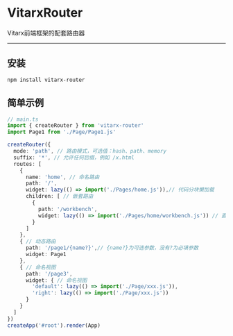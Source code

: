 # VitarxRouter

Vitarx前端框架的配套路由器
________________________________________________________________________

## 安装

```shell
npm install vitarx-router
```

## 简单示例

```ts
// main.ts
import { createRouter } from 'vitarx-router'
import Page1 from './Page/Page1.js'

createRouter({
  mode: 'path', // 路由模式，可选值：hash、path、memory
  suffix: '*', // 允许任何后缀，例如 /x.html
  routes: [
    {
      name: 'home', // 命名路由
      path: '/',
      widget: lazy(() => import('./Pages/home.js')),// 代码分块懒加载
      children: [ // 嵌套路由
        {
          path: '/workbench',
          widget: lazy(() => import('./Pages/home/workbench.js')) // 直接使用小部件
        }
      ]
    },
    { // 动态路由
      path: '/page1/{name?}',// {name?}为可选参数，没有?为必填参数
      widget: Page1
    },
    { // 命名视图
      path: '/page3',
      widget: { // 命名视图
        'default': lazy(() => import('./Page/xxx.js')),
        'right': lazy(() => import('./Page/xxx.js'))
      }
    }
  ]
})
createApp('#root').render(App)
```
